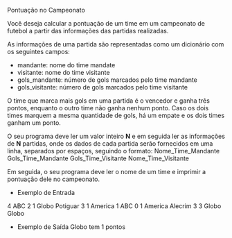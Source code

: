Pontuação no Campeonato

Você deseja calcular a pontuação de um time em um campeonato de futebol
a partir das informações das partidas realizadas.

As informações de uma partida são representadas como um dicionário
com os seguintes campos:
- mandante: nome do time mandate
- visitante: nome do time visitante
- gols\_mandante: número de gols marcados pelo time mandante
- gols\_visitante: número de gols marcados pelo time visitante

O time que marca mais gols em uma partida é o vencedor e ganha três pontos,
enquanto o outro time não ganha nenhum ponto.
Caso os dois times marquem a mesma quantidade de gols, há um empate e os dois
times ganham um ponto.

O seu programa deve ler um valor inteiro **N** e em seguida ler as
informações de **N** partidas, onde os dados de cada partida serão fornecidos
em uma linha, separados por espaços, seguindo o formato:
Nome_Time_Mandante Gols_Time_Mandante Gols_Time_Visitante Nome_Time_Visitante

Em seguida, o seu programa deve ler o nome de um time e imprimir a pontuação
dele no campeonato.



- Exemplo de Entrada

4
ABC 2 1 Globo
Potiguar 3 1 America 1
ABC 0 1 America
Alecrim 3 3 Globo
Globo

- Exemplo de Saída
Globo tem 1 pontos

